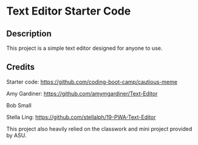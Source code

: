 # Text Editor Starter Code

## Description

This project is a simple text editor designed for anyone to use.

## Credits

Starter code: https://github.com/coding-boot-camp/cautious-meme

Amy Gardiner: https://github.com/amymgardiner/Text-Editor

Bob Small

Stella Ling: https://github.com/stellalph/19-PWA-Text-Editor

This project also heavily relied on the classwork and mini project provided by ASU.